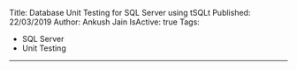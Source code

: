 Title: Database Unit Testing for SQL Server using tSQLt
Published: 22/03/2019
Author: Ankush Jain
IsActive: true
Tags:
  - SQL Server
  - Unit Testing
---
